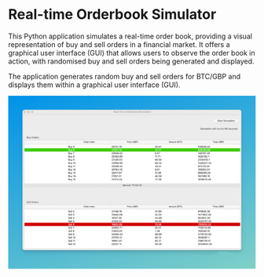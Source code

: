 # Real-time Orderbook Simulator 
This Python application simulates a real-time order book, providing a visual representation of buy and sell orders in a financial market. It offers a graphical user interface (GUI) that allows users to observe the order book in action, with randomised buy and sell orders being generated and displayed.

The application generates random buy and sell orders for BTC/GBP and displays them within a graphical user interface (GUI).

![Real-time orderbook simulator screenshot](https://github.com/haidnav/real-time-order-book-simulator/blob/main/orderbook.png)
